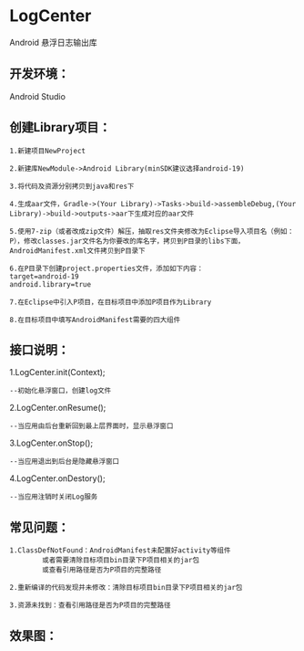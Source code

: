 # LogCenter
Android 悬浮日志输出库

## 开发环境：
Android Studio

## 创建Library项目：

    1.新建项目NewProject

    2.新建库NewModule->Android Library(minSDK建议选择android-19)

    3.将代码及资源分别拷贝到java和res下

    4.生成aar文件，Gradle->(Your Library)->Tasks->build->assembleDebug,(Your Library)->build->outputs->aar下生成对应的aar文件

    5.使用7-zip（或者改成zip文件）解压，抽取res文件夹修改为Eclipse导入项目名（例如：P），修改classes.jar文件名为你要改的库名字，拷贝到P目录的libs下面，AndroidManifest.xml文件拷贝到P目录下

    6.在P目录下创建project.properties文件，添加如下内容：
    target=android-19
    android.library=true
    
    7.在Eclipse中引入P项目，在目标项目中添加P项目作为Library

    8.在目标项目中填写AndroidManifest需要的四大组件


## 接口说明：

1.LogCenter.init(Context);

    --初始化悬浮窗口，创建log文件

2.LogCenter.onResume();

    --当应用由后台重新回到最上层界面时，显示悬浮窗口

3.LogCenter.onStop();

    --当应用退出到后台是隐藏悬浮窗口

4.LogCenter.onDestory();

    --当应用注销时关闭Log服务
    
## 常见问题：

    1.ClassDefNotFound：AndroidManifest未配置好activity等组件
            或者需要清除目标项目bin目录下P项目相关的jar包
            或查看引用路径是否为P项目的完整路径
    
    2.重新编译的代码发现并未修改：清除目标项目bin目录下P项目相关的jar包
    
    3.资源未找到：查看引用路径是否为P项目的完整路径
    
## 效果图：


